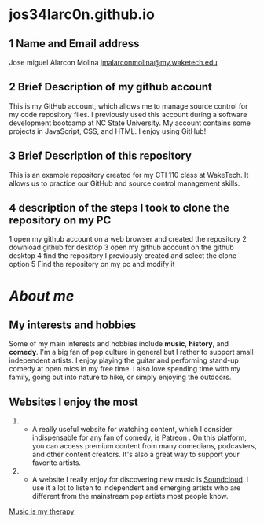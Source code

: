 # jos34larc0n.github.io

## 1 Name and Email address
Jose miguel Alarcon Molina
jmalarconmolina@my.waketech.edu
## 2 Brief Description of my github account
This is my GitHub account, which allows me to manage source control for my code repository files. I previously used this account during a software development bootcamp at NC State University. My account contains some projects in JavaScript, CSS, and HTML. I enjoy using GitHub!
## 3 Brief Description of this repository
This is an example repository created for my CTI 110 class at WakeTech. It allows us to practice our GitHub and source control management skills.
## 4 description of the steps I took to clone the repository on my PC
1 open my github account on a web browser and created the repository
2  download github for desktop
3 open my github account on the github desktop
4 find the repository I previously created and select the clone option 
5 Find the repository on my pc and modify it

# _About me_
## My interests and hobbies
Some of my main interests and hobbies include **music**, **history**, and **comedy**. I'm a big fan of pop culture in general but I rather to support small independent artists. I enjoy playing the guitar and performing stand-up comedy at open mics in my free time. I also love spending time with my family, going out into nature to hike, or simply enjoying the outdoors.
## Websites I enjoy the most
 
 1. * A really useful website for watching content, which I consider indispensable for any fan of comedy, is [Patreon](https://www.patreon.com/) . On this platform, you can access premium content from many comedians, podcasters, and other content creators. It's also a great way to support your favorite artists.
 
 2. * A website I really enjoy for discovering new music is [Soundcloud](https://soundcloud.com/). I use it a lot to listen to independent and emerging artists who are different from the mainstream pop artists most people know. 

 [Music is my therapy](https://as2.ftcdn.net/v2/jpg/04/64/03/29/1000_F_464032908_fcpfkm1x2apuhRoLsDcXJC18PVMFeGEd.jpg)